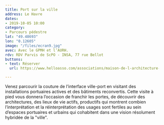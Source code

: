 ```yaml
---
title: Port sur la ville
address: Le Havre
dates:
- 2019-10-05 10:00
category:
- Parcours pédestre
lat: "49.48693"
lon: "0.12605"
image: "/files/ecran9.jpg"
avec: Avec le GPMH et l’AURH.
rdv: RDV Parvis de ScPO - INSA, 77 rue Bellot
buttons:
- text: Réserver
  url: https://www.helloasso.com/associations/maison-de-l-architecture-de-normandie-le-forum/evenements/port-sur-la-ville

---
```

Venez parcourir la couture de l’interface ville-port en visitant des installations portuaires actives et des bâtiments reconvertis. Cette visite à pied vous donnera l’occasion de franchir les portes, de découvrir des architectures, des lieux de vie actifs, productifs qui montrent combien l’interprétation et la réinterprétation des usages sont fertiles au sein d’espaces portuaires et urbains qui cohabitent dans une vision résolument hybridée de la "ville".
